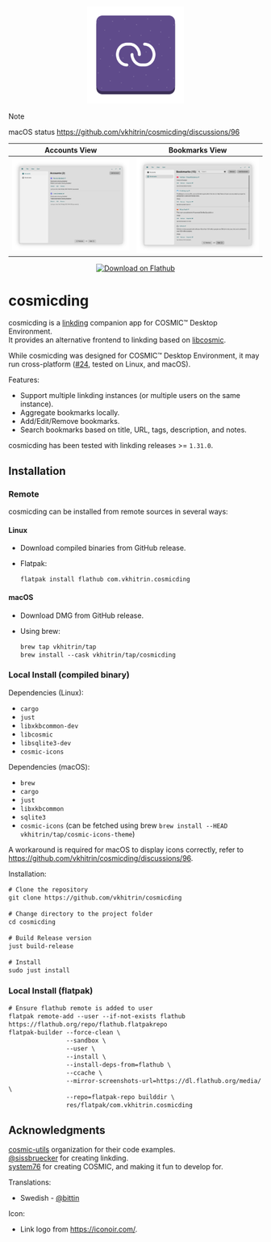 <p align="center">
  <img alt="cosmicding logo" src="./res/icons/hicolor/scalable/apps/com.vkhitrin.cosmicding.svg" alt="Logo" height="192px" width="192px">
</p>

> [!NOTE]
> macOS status <https://github.com/vkhitrin/cosmicding/discussions/96>

|                  Accounts View                   |                   Bookmarks View                   |
| :----------------------------------------------: | :------------------------------------------------: |
| ![Accounts View](./res/screenshots/accounts.png) | ![Bookmarks View](./res/screenshots/bookmarks.png) |

<p align="center"><a href='https://flathub.org/apps/com.vkhitrin.cosmicding'><img width='190' alt='Download on Flathub' src='https://flathub.org/api/badge?locale=en'/></a></p>

# cosmicding

cosmicding is a [linkding](https://github.com/sissbruecker/linkding) companion app for COSMIC™ Desktop Environment.  
It provides an alternative frontend to linkding based on [libcosmic](https://github.com/pop-os/libcosmic).

While cosmicding was designed for COSMIC™ Desktop Environment, it may run cross-platform ([#24](https://github.com/vkhitrin/cosmicding/issues/24),
tested on Linux, and macOS).

Features:

- Support multiple linkding instances (or multiple users on the same instance).
- Aggregate bookmarks locally.
- Add/Edit/Remove bookmarks.
- Search bookmarks based on title, URL, tags, description, and notes.

cosmicding has been tested with linkding releases >= `1.31.0`.

## Installation

### Remote

cosmicding can be installed from remote sources in several ways:

#### Linux

- Download compiled binaries from GitHub release.
- Flatpak:

  ```shell
  flatpak install flathub com.vkhitrin.cosmicding
  ```

#### macOS

- Download DMG from GitHub release.
- Using brew:

  ```shell
  brew tap vkhitrin/tap
  brew install --cask vkhitrin/tap/cosmicding
  ```

### Local Install (compiled binary)

Dependencies (Linux):

- `cargo`
- `just`
- `libxkbcommon-dev`
- `libcosmic`
- `libsqlite3-dev`
- `cosmic-icons`

Dependencies (macOS):

- `brew`
- `cargo`
- `just`
- `libxkbcommon`
- `sqlite3`
- `cosmic-icons` (can be fetched using brew `brew install --HEAD vkhitrin/tap/cosmic-icons-theme`)

A workaround is required for macOS to display icons correctly, refer to <https://github.com/vkhitrin/cosmicding/discussions/96>.

Installation:

```shell
# Clone the repository
git clone https://github.com/vkhitrin/cosmicding

# Change directory to the project folder
cd cosmicding

# Build Release version
just build-release

# Install
sudo just install
```

### Local Install (flatpak)

```shell
# Ensure flathub remote is added to user
flatpak remote-add --user --if-not-exists flathub https://flathub.org/repo/flathub.flatpakrepo
flatpak-builder --force-clean \
                --sandbox \
                --user \
                --install \
                --install-deps-from=flathub \
                --ccache \
                --mirror-screenshots-url=https://dl.flathub.org/media/ \
                --repo=flatpak-repo builddir \
                res/flatpak/com.vkhitrin.cosmicding
```

## Acknowledgments

[cosmic-utils](https://github.com/cosmic-utils) organization for their code examples.  
[@sissbruecker](https://github.com/sissbruecker) for creating linkding.  
[system76](https://system76.com) for creating COSMIC, and making it fun to develop for.  

Translations:

- Swedish - [@bittin](https://github.com/bittin)

Icon:

- Link logo from <https://iconoir.com/>.
